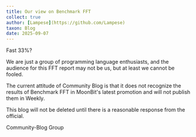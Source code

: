 ```yaml
---
title: Our view on Benchmark FFT
collect: true
author: [Lampese](https://github.com/Lampese)
taxon: Blog
date: 2025-09-07
---
```


Fast 33%?

We are just a group of programming language enthusiasts, and the audience for this FFT report may not be us, but at least we cannot be fooled.

The current attitude of Community Blog is that it does not recognize the results of Benchmark FFT in MoonBit's latest promotion and will not publish them in Weekly.

This blog will not be deleted until there is a reasonable response from the official.

Community-Blog Group
